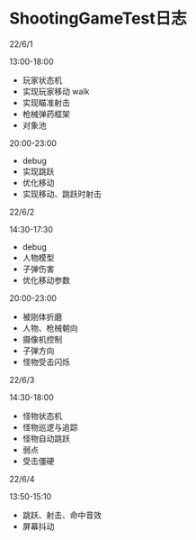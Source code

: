 # ShootingGameTest日志
22/6/1 

13:00-18:00

- 玩家状态机
- 实现玩家移动 walk
- 实现瞄准射击
- 枪械弹药框架
- 对象池

20:00-23:00

- debug
- 实现跳跃
- 优化移动
- 实现移动、跳跃时射击

22/6/2

14:30-17:30

- debug
- 人物模型
- 子弹伤害
- 优化移动参数

20:00-23:00

- 被刚体折磨
- 人物、枪械朝向
- 摄像机控制
- 子弹方向
- 怪物受击闪烁

22/6/3

14:30-18:00

- 怪物状态机
- 怪物巡逻与追踪
- 怪物自动跳跃
- 弱点
- 受击僵硬

22/6/4

13:50-15:10

- 跳跃、射击、命中音效
- 屏幕抖动
